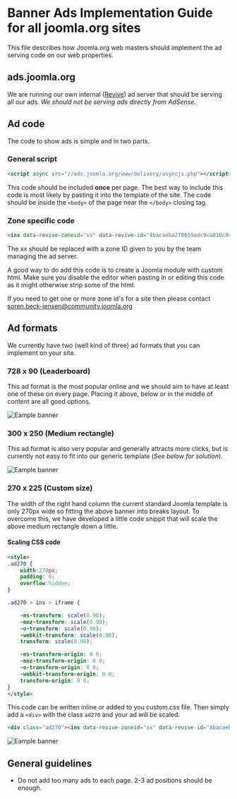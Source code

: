 # Banner Ads Implementation Guide for all joomla.org sites
This file describes how Joomla.org web masters should implement the ad serving code on our web properties.

## ads.joomla.org
We are running our own internal ([Revive](https://www.revive-adserver.com/)) ad server that should be serving all our ads. *We should not be serving ads directly from AdSense.*

## Ad code
The code to show ads is simple and in two parts.

### General script
```html
<script async src="//ads.joomla.org/www/delivery/asyncjs.php"></script>
```
This code should be included **once** per page. The best way to include this code is most likely by pasting it into the template of the site. The code should be inside the `<body>` of the page near the `</body>` closing tag.

### Zone specific code
```html
<ins data-revive-zoneid="xx" data-revive-id="4bacaeba2f8655edc9ca810c946aab5a"></ins>
```
The xx should be replaced with a zone ID given to you by the team managing the ad server. 

A good way to do add this code is to create a Joomla module with custom html. Make sure you disable the editor when pasting in or editing this code as it might otherwise strip some of the html.

If you need to get one or more zone id's for a site then please contact soren.beck-jensen@community.joomla.org

## Ad formats
We currently have two (well kind of three) ad formats that you can implement on your site.

### 728 x 90 (Leaderboard)
This ad format is the most popular online and we should aim to have at least one of these on every page. Placing it above, below or in the middle of content are all good options.

![Eample banner](http://placehold.it/728x90)

### 300 x 250 (Medium rectangle)
This ad format is also very popular and generally attracts more clicks, but is currently not easy to fit into our generic template (*See below for solution*). 

![Eample banner](http://placehold.it/300x250)

### 270 x 225 (Custom size)
The width of the right hand column the current standard Joomla template is only 270px wide so fitting the above banner into breaks layout. To overcome this, we have developed a little code snippit that will scale the above medium rectangle down a little.

#### Scaling CSS code
```html
<style>
.ad270 {
    width:270px;
    padding: 0;
    overflow:hidden;
}

.ad270 > ins > iframe {

    -ms-transform: scale(0.90);
    -moz-transform: scale(0.90);
    -o-transform: scale(0.90);
    -webkit-transform: scale(0.90);
    transform: scale(0.90);

    -ms-transform-origin: 0 0;
    -moz-transform-origin: 0 0;
    -o-transform-origin: 0 0;
    -webkit-transform-origin: 0 0;
    transform-origin: 0 0;
}
</style>
```
This code can be written inline or added to you custom.css file. Then simply add a `<div>` with the class `ad270` and your ad will be scaled.

```html
<div class="ad270"><ins data-revive-zoneid="xx" data-revive-id="4bacaeba2f8655edc9ca810c946aab5a"></ins></div>
```


![Eample banner](http://placehold.it/270x225)




## General guidelines
- Do not add too many ads to each page. 2-3 ad positions should be enough.
